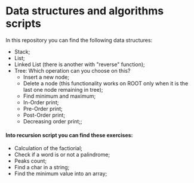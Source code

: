 # Data structures and algorithms scripts

In this repository you can find the following data structures:
- Stack;
- List;
- Linked List (there is another with "reverse" function);
- Tree: Which operation can you choose on this?
    - Insert a new node;
    - Delete a node (this functionality works on ROOT only when it is the last one node remaining in tree);
    - Find minimum and maximum;
    - In-Order print;
    - Pre-Order print;
    - Post-Order print;
    - Decreasing order print;;

#### Into recursion script you can find these exercises:
- Calculation of the factiorial;
- Check if a word is or not a palindrome;
- Peaks count;
- Find a char in a string;
- Find the minimum value into an array;
